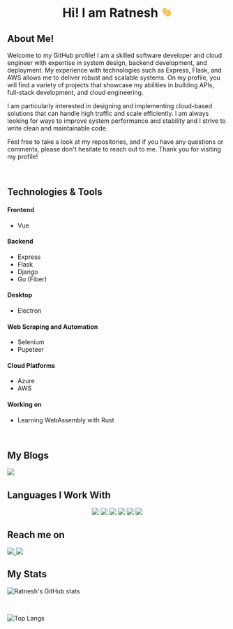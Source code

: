 <h1 align="center"> 
Hi! I am Ratnesh 
<img src="./static/wave.gif" width=25px /> 
</h1>


## About Me!

Welcome to my GitHub profile! I am a skilled software developer and cloud engineer with expertise in system design, backend development, and deployment. My experience with technologies such as Express, Flask, and AWS allows me to deliver robust and scalable systems. On my profile, you will find a variety of projects that showcase my abilities in building APIs, full-stack development, and cloud engineering.

I am particularly interested in designing and implementing cloud-based solutions that can handle high traffic and scale efficiently. I am always looking for ways to improve system performance and stability and I strive to write clean and maintainable code.

Feel free to take a look at my repositories, and if you have any questions or comments, please don't hesitate to reach out to me. Thank you for visiting my profile!

<br>

## Technologies & Tools

#### Frontend
- Vue

#### Backend
- Express
- Flask
- Django
- Go (Fiber)

#### Desktop
- Electron

#### Web Scraping and Automation
- Selenium
- Pupeteer

#### Cloud Platforms
- Azure
- AWS

#### Working on
- Learning WebAssembly with Rust

<br>

## My Blogs

<a href="https://dev.to/ratneshjain40">
<img src="https://img.shields.io/badge/dev.to-0A0A0A?style=for-the-badge&logo=dev.to&logoColor=white" />
</a>

<br>

## Languages I Work With

<p align="center">
    <img src="https://img.shields.io/badge/c++-%2300599C.svg?style=for-the-badge&logo=c%2B%2B&logoColor=white">
    <img src="https://img.shields.io/badge/python%20-%2314354C.svg?&style=for-the-badge&logo=python&logoColor=white">
    <img src="https://img.shields.io/badge/java-%23ED8B00.svg?style=for-the-badge&logo=java&logoColor=white">
    <img src="https://img.shields.io/badge/javascript%20-%23F7DF1E.svg?&style=for-the-badge&logo=javascript&logoColor=white">
    <img src="https://img.shields.io/badge/go-%2300ADD8.svg?style=for-the-badge&logo=go&logoColor=white">
    <img src="https://img.shields.io/badge/rust-%23000000.svg?style=for-the-badge&logo=rust&logoColor=white">
</p>

## Reach me on

<a href="https://www.linkedin.com/in/ratnesh-jain/">
<img src="https://img.shields.io/badge/LinkedIn-0077B5?style=for-the-badge&logo=linkedin&logoColor=white" />
</a>

<a href="https://github.com/ratneshjain40">
<img src="https://img.shields.io/badge/GitHub-100000?style=for-the-badge&logo=github&logoColor=white" />
</a>

<br>

## My Stats

![Ratnesh's GitHub stats](https://github-readme-stats.vercel.app/api?username=ratneshjain40&show_icons=true)

<br>

![Top Langs](https://github-readme-stats.vercel.app/api/top-langs/?username=ratneshjain40&layout=compact)
